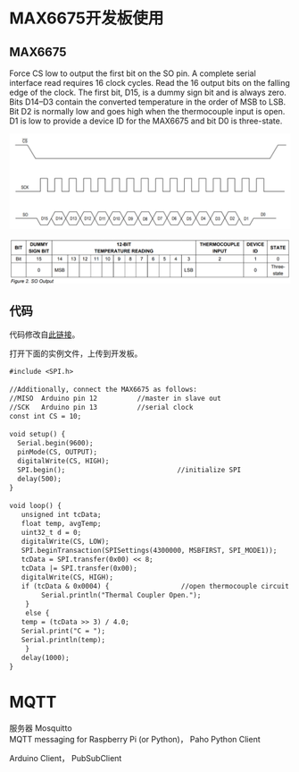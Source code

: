 # MAX6675开发板使用

## MAX6675

 Force CS low to output the first bit on the SO pin. A complete serial interface read requires 16 clock cycles. Read the 16 output bits on the falling edge of the clock. The first bit, D15, is a dummy sign bit and is always zero. Bits D14–D3 contain the converted temperature in the order of MSB to LSB. Bit D2 is normally low and goes high when the thermocouple input is open. D1 is low to provide a device ID for the MAX6675 and bit D0 is three-state.

![](/assets/max6675data.png)

![](/assets/6675SOoutput.png)

## 代码

代码修改自[此链接](https://github.com/JChristensen/Thermocouple)。

打开下面的实例文件，上传到开发板。

```
#include <SPI.h>

//Additionally, connect the MAX6675 as follows:
//MISO  Arduino pin 12          //master in slave out
//SCK   Arduino pin 13          //serial clock
const int CS = 10;

void setup() {
  Serial.begin(9600);
  pinMode(CS, OUTPUT);
  digitalWrite(CS, HIGH);  
  SPI.begin();                            //initialize SPI
  delay(500);
}

void loop() {
   unsigned int tcData;
   float temp, avgTemp;
   uint32_t d = 0;
   digitalWrite(CS, LOW);
   SPI.beginTransaction(SPISettings(4300000, MSBFIRST, SPI_MODE1));
   tcData = SPI.transfer(0x00) << 8;
   tcData |= SPI.transfer(0x00);  
   digitalWrite(CS, HIGH);
   if (tcData & 0x0004) {                  //open thermocouple circuit
        Serial.println("Thermal Coupler Open."); 
    }
    else {
   temp = (tcData >> 3) / 4.0;
   Serial.print("C = "); 
   Serial.println(temp); 
    }
   delay(1000);
}
```

# MQTT

服务器 Mosquitto  
MQTT messaging for Raspberry Pi \(or Python\)，  Paho Python Client

Arduino Client， PubSubClient

